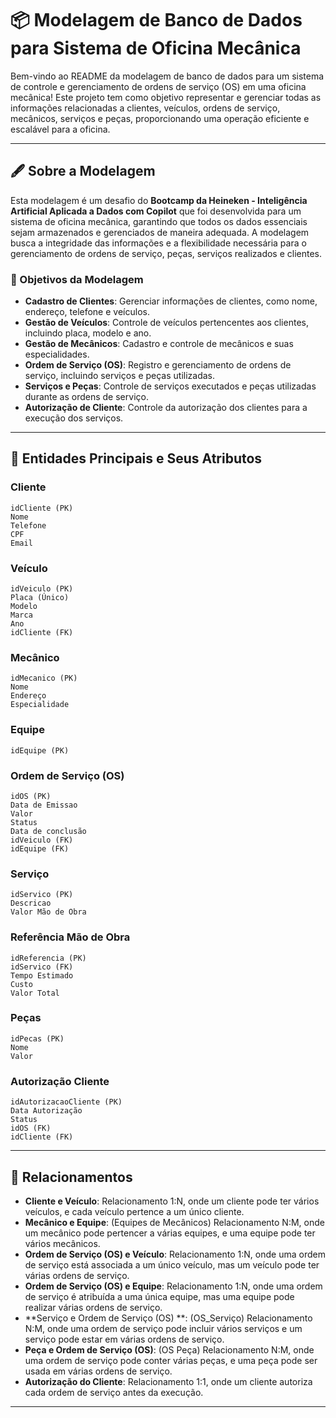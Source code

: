 # 📦 Modelagem de Banco de Dados para Sistema de Oficina Mecânica

Bem-vindo ao README da modelagem de banco de dados para um sistema de controle e gerenciamento de ordens de serviço (OS) em uma oficina mecânica! Este projeto tem como objetivo representar e gerenciar todas as informações relacionadas a clientes, veículos, ordens de serviço, mecânicos, serviços e peças, proporcionando uma operação eficiente e escalável para a oficina.

---

## 🖋️ Sobre a Modelagem

Esta modelagem é um desafio do **Bootcamp da Heineken - Inteligência Artificial Aplicada a Dados com Copilot** que foi desenvolvida para um sistema de oficina mecânica, garantindo que todos os dados essenciais sejam armazenados e gerenciados de maneira adequada. A modelagem busca a integridade das informações e a flexibilidade necessária para o gerenciamento de ordens de serviço, peças, serviços realizados e clientes.

### 🎯 Objetivos da Modelagem

- **Cadastro de Clientes**: Gerenciar informações de clientes, como nome, endereço, telefone e veículos.
- **Gestão de Veículos**: Controle de veículos pertencentes aos clientes, incluindo placa, modelo e ano.
- **Gestão de Mecânicos**: Cadastro e controle de mecânicos e suas especialidades.
- **Ordem de Serviço (OS)**: Registro e gerenciamento de ordens de serviço, incluindo serviços e peças utilizadas.
- **Serviços e Peças**: Controle de serviços executados e peças utilizadas durante as ordens de serviço.
- **Autorização de Cliente**: Controle da autorização dos clientes para a execução dos serviços.

---

## 🚀 Entidades Principais e Seus Atributos

### Cliente
```
idCliente (PK)
Nome
Telefone
CPF
Email
```
### Veículo
```
idVeiculo (PK)
Placa (Único)
Modelo
Marca
Ano
idCliente (FK)
```
### Mecânico
```
idMecanico (PK)
Nome
Endereço
Especialidade
```
### Equipe
```
idEquipe (PK)
```
### Ordem de Serviço (OS)
```
idOS (PK)
Data de Emissao
Valor
Status
Data de conclusão
idVeiculo (FK)
idEquipe (FK)
```
### Serviço
```
idServico (PK)
Descricao
Valor Mão de Obra
```

### Referência Mão de Obra
```
idReferencia (PK)
idServico (FK)
Tempo Estimado
Custo
Valor Total
```
### Peças
```
idPecas (PK)
Nome
Valor
```
### Autorização Cliente
```
idAutorizacaoCliente (PK)
Data Autorização
Status
idOS (FK)
idCliente (FK)
```

---

## 🔗 Relacionamentos

- **Cliente e Veículo**: Relacionamento 1:N, onde um cliente pode ter vários veículos, e cada veículo pertence a um único cliente.
- **Mecânico e Equipe**: (Equipes de Mecânicos) Relacionamento N:M, onde um mecânico pode pertencer a várias equipes, e uma equipe pode ter vários mecânicos.
- **Ordem de Serviço (OS) e Veículo**: Relacionamento 1:N, onde uma ordem de serviço está associada a um único veículo, mas um veículo pode ter várias ordens de serviço.
- **Ordem de Serviço (OS) e Equipe**: Relacionamento 1:N, onde uma ordem de serviço é atribuída a uma única equipe, mas uma equipe pode realizar várias ordens de serviço.
- **Serviço e Ordem de Serviço (OS) **: (OS_Serviço) Relacionamento N:M, onde uma ordem de serviço pode incluir vários serviços e um serviço pode estar em várias ordens de serviço.
- **Peça e Ordem de Serviço (OS)**: (OS Peça) Relacionamento N:M, onde uma ordem de serviço pode conter várias peças, e uma peça pode ser usada em várias ordens de serviço.
- **Autorização do Cliente**: Relacionamento 1:1, onde um cliente autoriza cada ordem de serviço antes da execução.

---

